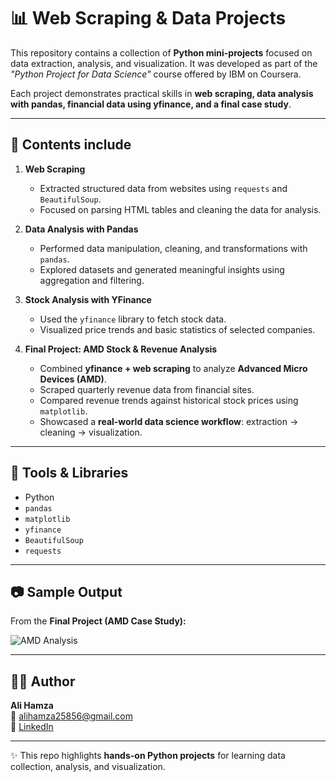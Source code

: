 # 📊 Web Scraping & Data Projects  

This repository contains a collection of **Python mini-projects** focused on data extraction, analysis, and visualization. It was developed as part of the *"Python Project for Data Science"* course offered by IBM on Coursera.  

Each project demonstrates practical skills in **web scraping, data analysis with pandas, financial data using yfinance, and a final case study**.  

---

## 📁 Contents include 

1. **Web Scraping**  
   - Extracted structured data from websites using `requests` and `BeautifulSoup`.  
   - Focused on parsing HTML tables and cleaning the data for analysis.  

2. **Data Analysis with Pandas**  
   - Performed data manipulation, cleaning, and transformations with `pandas`.  
   - Explored datasets and generated meaningful insights using aggregation and filtering.  

3. **Stock Analysis with YFinance**  
   - Used the `yfinance` library to fetch stock data.  
   - Visualized price trends and basic statistics of selected companies.  

4. **Final Project: AMD Stock & Revenue Analysis**  
   - Combined **yfinance + web scraping** to analyze **Advanced Micro Devices (AMD)**.  
   - Scraped quarterly revenue data from financial sites.  
   - Compared revenue trends against historical stock prices using `matplotlib`.  
   - Showcased a **real-world data science workflow**: extraction → cleaning → visualization.  

---

## 🧰 Tools & Libraries  

- Python  
- `pandas`  
- `matplotlib`  
- `yfinance`  
- `BeautifulSoup`  
- `requests`  

---

## 📷 Sample Output  

From the **Final Project (AMD Case Study):**  

![AMD Analysis](https://github.com/Ali-Hamza-developer/Stock-and-Revenue-Analysis/blob/main/Picture.png?raw=true)  

---

## 👨‍💻 Author  

**Ali Hamza**  
📧 [alihamza25856@gmail.com](mailto:alihamza25856@gmail.com)  
🔗 [LinkedIn](https://www.linkedin.com/in/ali-hamza-27082a363/)  

---

✨ This repo highlights **hands-on Python projects** for learning data collection, analysis, and visualization.  
